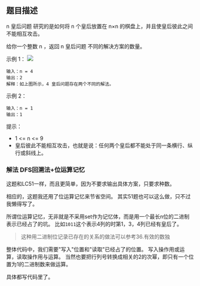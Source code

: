 ## 题目描述
n 皇后问题 研究的是如何将 n 个皇后放置在 n×n 的棋盘上，并且使皇后彼此之间不能相互攻击。

给你一个整数 n ，返回 n 皇后问题 不同的解决方案的数量。

示例 1：
![](https://assets.leetcode.com/uploads/2020/11/13/queens.jpg)
```
输入：n = 4
输出：2
解释：如上图所示，4 皇后问题存在两个不同的解法。
```
示例 2：
```
输入：n = 1
输出：1
```

提示：
- 1 <= n <= 9
- 皇后彼此不能相互攻击，也就是说：任何两个皇后都不能处于同一条横行、纵行或斜线上。

### 解法 DFS回溯法+位运算记忆
这题和LC51一样，而且更简单，因为不要求输出具体方案，只要求种数。

相应的，这题我还用了位运算记忆来节省空间。
其实51题也可以这么做，只不过我懒得写了。

所谓位运算记忆，无非就是不采用set作为记忆体，而是用一个最长n位的二进制表示已经占了的坑。
比如`1011`这个表示4列的时第1，3，4列已经有皇后了。
>这种用二进制位记录已存在的关系的做法可以参考36.有效的数独

整体代码中，我们需要"写入"位置和"读取"已经占了的位置。
写入操作用或运算，读取操作用与运算。
当然也要把行列号转换成相关的2的次幂，即只有一个位置为1的二进制数来做运算。

具体都写代码里了。